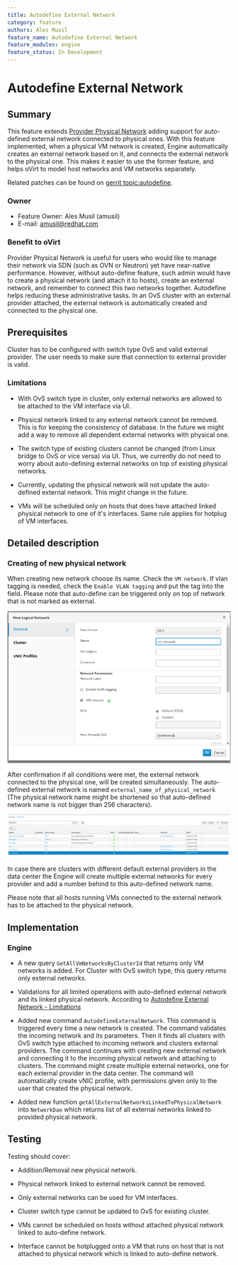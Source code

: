 ```yaml
---
title: Autodefine External Network
category: feature
authors: Ales Musil
feature_name: Autodefine External Network
feature_modules: engine
feature_status: In Development
---
```


# Autodefine External Network

## Summary

This feature extends [Provider Physical Network](/develop/release-management/features/network/provider-physical-network/) 
adding support for auto-defined external network connected to physical ones. 
With this feature implemented, when a physical VM network is created, Engine 
automatically creates an external network based on it, and connects the external
network to the physical one. This makes it easier to use the former feature, and
helps oVirt to model host networks and VM networks separately.

Related patches can be found on [gerrit topic:autodefine](https://gerrit.ovirt.org/#/q/topic:autodefine).

### Owner

- Feature Owner: Ales Musil (amusil)
- E-mail: <amusil@redhat.com>

### Benefit to oVirt

Provider Physical Network is useful for users who would like to 
manage their network via SDN (such as OVN or Neutron) yet have near-native 
performance. However, without auto-define feature, such admin would have to 
create a physical network (and attach it to hosts), create an external network,
and remember to connect this two networks together. Autodefine helps reducing 
these administrative tasks. In an OvS cluster with an external provider 
attached, the external network is automatically created and connected to the 
physical one.

## Prerequisites

Cluster has to be configured with switch type OvS and valid external provider.
The user needs to make sure that connection to external provider is valid.

### Limitations

* With OvS switch type in cluster, only external networks are allowed to 
  be attached to the VM interface via UI. 

* Physical network linked to any external network cannot be removed. This is for
  keeping the consistency of database. In the future we might add a way to 
  remove all dependent external networks with physical one. 

* The switch type of existing clusters cannot be changed (from Linux bridge to 
  OvS or vice versa) via UI. Thus, we currently do not need to worry about 
  auto-defining external networks on top of existing physical networks.

* Currently, updating the physical network will not update the auto-defined 
  external network. This might change in the future. 

* VMs will be scheduled only on hosts that does have attached linked physical 
  network to one of it's interfaces. Same rule applies for hotplug of VM 
  interfaces. 

## Detailed description

### Creating of new physical network

When creating new network choose its name. Check the `VM network`. If vlan 
tagging is needed, check the `Enable VLAN tagging` and put the tag into the 
field. Please note that auto-define can be triggered only on top of network that
is not marked as external. 

![Creation of physical network](../../../../images/wiki/auto-define_create.png  "New physical network")

After confirmation if all conditions were met, the external network connected to 
the physical one, will be created simultaneously. The auto-defined external 
network is named `external_name_of_physical_network` (The physical network name
might be shortened so that auto-defined network name is not bigger than 256 
characters). 

![Auto-define network created](../../../../images/wiki/auto-define_created.png  "Auto-define external network")

In case there are clusters with different default external providers in the data 
center the Engine will create multiple external networks for every provider and 
add a number behind to this auto-defined network name. 

Please note that all hosts running VMs connected to the external network has
to be attached to the physical network. 



## Implementation

### Engine

* A new query `GetAllVmNetworksByClusterId` that returns only VM networks is 
  added. For Cluster with OvS switch type, this query returns only external 
  networks. 

* Validations for all limited operations with auto-defined external network and 
  its linked physical network. According to [Autodefine External Network - Limitations](#limitations)

* Added new command `AutodefineExternalNetwork`. This command is 
  triggered every time a new network is created. The command validates the 
  incoming network and its parameters. Then it finds all clusters with OvS 
  switch type attached to incoming network and clusters external providers.
  The command continues with creating new external network and connecting it to 
  the incoming physical network and attaching to clusters. The command might 
  create multiple external networks, one for each external provider in the data 
  center. The command will automatically create vNIC profile, with permissions
  given only to the user that created the physical network.
  
* Added new function `getAllExternalNetworksLinkedToPhysicalNetwork` into 
  `NetworkDao` which returns list of all external networks linked to provided
  physical network. 


## Testing

Testing should cover: 

* Addition/Removal new physical network.

* Physical network linked to external network cannot be 
  removed.

* Only external networks can be used for VM interfaces.

* Cluster switch type cannot be updated to OvS for existing cluster.

* VMs cannot be scheduled on hosts without attached physical network linked to 
  auto-define network. 

* Interface cannot be hotplugged onto a VM that runs on host that is not 
  attached to physical network which is linked to auto-define network.
